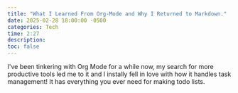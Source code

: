```yaml
---
title: "What I Learned From Org-Mode and Why I Returned to Markdown."
date: 2025-02-28 18:00:00 -0500
categories: Tech
time: 2:27
description: 
toc: false
---
```


I've been tinkering with Org Mode for a while now, my search for more productive tools led me to it and I instally fell in love with how it handles task management! It has everything you ever need for making todo lists.

